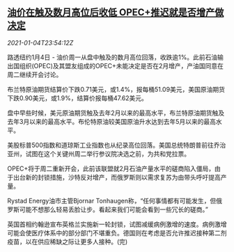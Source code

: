 <!--1609804500000-->
[油价在触及数月高位后收低 OPEC+推迟就是否增产做决定](https://cn.reuters.com/article/oil-close-0104-mon-idCNKBS2992MM)
------

<div><i>2021-01-04T23:54:12Z</i></div><p>路透纽约1月4日 - 油价周一从盘中触及的数月高位回落，收跌逾1%。此前石油输出国组织(OPEC)及其盟友组成的OPEC+未能决定是否在2月增产，产油国同意在周二继续开会讨论。</p><p>布兰特原油期货结算价下跌0.71美元，或1.4%，报每桶51.09美元，美国原油期货下跌0.90美元，或1.9%，结算价报每桶47.62美元。</p><p>盘中早些时候，美元原油期货触及去年2月以来的最高水平，布兰特原油期货触及去年3月以来的最高水平。布伦特原油较美国原油升水达到去年5月以来的最高水平。</p><p>美股标普500指数和道琼斯工业指数也从纪录高位回落。美国总统特朗普前往乔治亚州，试图在这个关键州周二举行参议院决选之前，为共和党拉票。</p><p>OPEC+将于周二重新开会，此前该联盟就2月石油产量水平的磋商陷入僵局，由于出台新的封锁措施，沙特反对增产，而俄罗斯则以需求复苏为由带头呼吁提高产量。</p><p>Rystad Energy油市主管Bjornar Tonhaugen称，“任何事情都有可能发生，但俄罗斯可能不想那么轻易丢脸让步。看起来我们可能会看到一些冗长的磋商。”</p><p>英国首相约翰逊宣布英格兰实施新一轮封锁，试图减缓病例激增的速度。病例激增可能会使医疗体系中的部分部门不堪重负。德国则在考虑是否允许推迟接种第二剂疫苗，以在供应稀缺之际让更多人接种。(完)</p>
